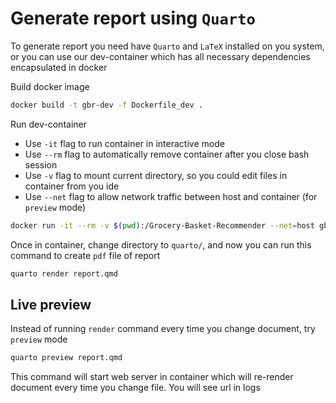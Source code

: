 # Generate report using `Quarto`

To generate report you need have `Quarto` and `LaTeX` installed on you system, or you can use our dev-container which
has all necessary dependencies encapsulated in docker

Build docker image

```bash
docker build -t gbr-dev -f Dockerfile_dev .
```

Run dev-container

- Use `-it` flag to run container in interactive mode
- Use `--rm` flag to automatically remove container after you close bash session
- Use `-v` flag to mount current directory, so you could edit files in container from you ide
- Use `--net` flag to allow network traffic between host and container (for `preview` mode)

```bash
docker run -it --rm -v $(pwd):/Grocery-Basket-Recommender --net=host gbr-dev
```

Once in container, change directory to `quarto/`, and now you can run this command to create `pdf` file of report

```bash
quarto render report.qmd
```

## Live preview

Instead of running `render` command every time you change document, try `preview` mode

```bash
quarto preview report.qmd
```

This command will start web server in container which will re-render document every time you change file.
You will see url in logs
